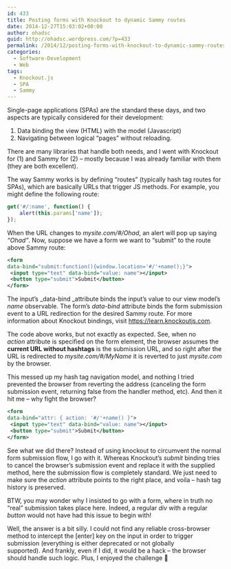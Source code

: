 ```yaml
---
id: 433
title: Posting forms with Knockout to dynamic Sammy routes
date: 2014-12-27T15:03:02+00:00
author: ohadsc
guid: http://ohadsc.wordpress.com/?p=433
permalink: /2014/12/posting-forms-with-knockout-to-dynamic-sammy-routes/
categories:
  - Software-Development
  - Web
tags:
  - Knockout.js
  - SPA
  - Sammy
---
```

Single-page applications (SPAs) are the standard these days, and two aspects are typically considered for their development:

  1. Data binding the view (HTML) with the model (Javascript)
  2. Navigating between logical &#8220;pages&#8221; without reloading.

There are many libraries that handle both needs, and I went with Knockout for (1) and Sammy for (2) &#8211; mostly because I was already familiar with them (they are both excellent).

The way Sammy works is by defining &#8220;routes&#8221; (typically hash tag routes for SPAs), which are basically URLs that trigger JS methods. For example, you might define the following route:

```js
get('#/:name', function() {
    alert(this.params['name']);
});
```

When the URL changes to _mysite.com/#/Ohad_, an alert will pop up saying _&#8220;Ohad&#8221;_. Now, suppose we have a form we want to &#8220;submit&#8221; to the route above Sammy route:

```xml
<form
data-bind="submit:function(){window.location='#/'+name();}">
 <input type="text" data-bind="value: name"></input>
 <button type="submit">Submit</button>
</form>
```

The input&#8217;s _data-bind _attribute binds the input&#8217;s value to our view model&#8217;s _name_ observable. The form&#8217;s _data-bind_ attribute binds the form submission event to a URL redirection for the desired Sammy route. For more information about Knockout bindings, visit <https://learn.knockoutjs.com>.

The code above works, but not exactly as expected. See, when no _action_ attribute is specified on the form element, the browser assumes the **current URL without hashtags** is the submission URL, and so right after the URL is redirected to _mysite.com/#/MyName_ it is reverted to just _mysite.com_ by the browser.

This messed up my hash tag navigation model, and nothing I tried prevented the browser from reverting the address (canceling the form submission event, returning false from the handler method, etc). And then it hit me &#8211; why fight the browser?

```xml
<form
data-bind="attr: { action: '#/'+name() }">
 <input type="text" data-bind="value: name"></input>
 <button type="submit">Submit</button>
</form>
```

See what we did there? Instead of using knockout to circumvent the normal form submission flow, I go with it. Whereas Knockout&#8217;s _submit_ binding tries to cancel the browser&#8217;s submission event and replace it with the supplied method, here the submission flow is completely standard. We just need to make sure the _action_ attribute points to the right place, and voila &#8211; hash tag history is preserved.

BTW, you may wonder why I insisted to go with a form, where in truth no &#8220;real&#8221; submission takes place here. Indeed, a regular _div_ with a regular _button_ would not have had this issue to begin with!

Well, the answer is a bit silly. I could not find any reliable cross-browser method to intercept the [enter] key on the input in order to trigger submission (everything is either deprecated or not globally supported). And frankly, even if I did, it would be a hack &#8211; the browser should handle such logic. Plus, I enjoyed the challenge 🙂